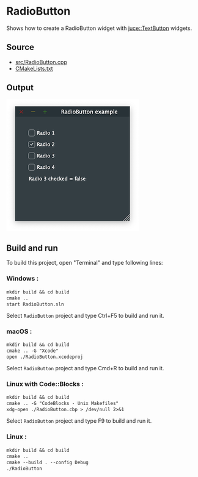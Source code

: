 # RadioButton

Shows how to create a RadioButton widget with [juce::TextButton](https://docs.juce.com/master/classTextButton.html) widgets.

## Source

* [src/RadioButton.cpp](src/RadioButton.cpp)
* [CMakeLists.txt](CMakeLists.txt)

## Output

![output](../../../docs/Pictures/RadioButton.png)

## Build and run

To build this project, open "Terminal" and type following lines:

### Windows :

``` shell
mkdir build && cd build
cmake .. 
start RadioButton.sln
```

Select `RadioButton` project and type Ctrl+F5 to build and run it.

### macOS :

``` shell
mkdir build && cd build
cmake .. -G "Xcode"
open ./RadioButton.xcodeproj
```

Select `RadioButton` project and type Cmd+R to build and run it.

### Linux with Code::Blocks :

``` shell
mkdir build && cd build
cmake .. -G "CodeBlocks - Unix Makefiles"
xdg-open ./RadioButton.cbp > /dev/null 2>&1
```

Select `RadioButton` project and type F9 to build and run it.

### Linux :

``` shell
mkdir build && cd build
cmake .. 
cmake --build . --config Debug
./RadioButton
```

